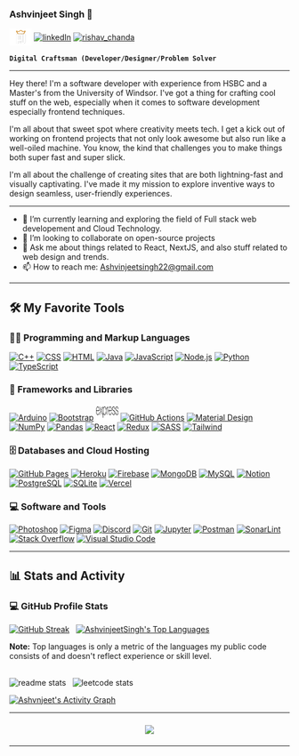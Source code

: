 ### Ashvinjeet Singh 👋 
 <a href="https://ashvinjeet.dev/" target="blank"><img align="center" src="https://github.com/AshvinjeetSingh/Portfolio/blob/master/images/logo_2.svg" alt="Ashvinjeet" height="30" width="40" /></a>
 <a href="https://www.linkedin.com/in/ashvinjeetsingh/" target="blank"><img align="center" src="https://raw.githubusercontent.com/rahuldkjain/github-profile-readme-generator/master/src/images/icons/Social/linked-in-alt.svg" alt="linkedIn" height="30" width="40" /></a>
 <a href="https://dribbble.com/AJ1998" target="blank"><img align="center" src="https://raw.githubusercontent.com/rahuldkjain/github-profile-readme-generator/master/src/images/icons/Social/dribbble.svg" alt="rishav_chanda" height="30" width="40" /></a>


**`Digital Craftsman (Developer/Designer/Problem Solver`**


<hr/>

Hey there! I'm a software developer with experience from HSBC and a Master's from the University of Windsor. I've got a thing for crafting cool stuff on the web, especially when it comes to software development especially frontend techniques.

I'm all about that sweet spot where creativity meets tech. I get a kick out of working on frontend projects that not only look awesome but also run like a well-oiled machine. You know, the kind that challenges you to make things both super fast and super slick.

 I'm all about the challenge of creating sites that are both lightning-fast and visually captivating. I've made it my mission to explore inventive ways to design seamless, user-friendly experiences.


<hr/>

- 🌱 I’m currently learning and exploring the field of Full stack web developement and Cloud Technology. 
- 👯 I’m looking to collaborate on open-source projects 
- 💬 Ask me about things related to React, NextJS, and also stuff related to web design and trends. 
- 📫 How to reach me: Ashvinjeetsingh22@gmail.com
  
 
<hr/> 
  <summary><h2>🛠️ My Favorite Tools</h2></summary>
  <!-- Some badges are from https://github.com/Ileriayo/markdown-badges -->

  <h3>👨‍💻 Programming and Markup Languages</h3>

  <p>
      <a href="https://github.com/search?q=user%3ADenverCoder1+language%3Acpp"><img alt="C++" src="https://github.com/rahuldkjain/github-profile-readme-generator/blob/master/src/images/icons/ProgrammingLanguages/cpp.svg" height="30" width="40"></a>
      <a href="https://github.com/search?q=user%3ADenverCoder1+language%3Acss"><img alt="CSS" src="https://github.com/rahuldkjain/github-profile-readme-generator/blob/master/src/images/icons/FrontendDevelopment/css.svg" height="30" width="40"></a>
      <a href="https://github.com/search?q=user%3ADenverCoder1+language%3Ahtml"><img alt="HTML" src="https://github.com/rahuldkjain/github-profile-readme-generator/blob/master/src/images/icons/FrontendDevelopment/html.svg"  height="30" width="40" height="30" width="40"></a>
      <a href="https://github.com/search?q=user%3ADenverCoder1+language%3Ajava"><img alt="Java" src="https://github.com/rahuldkjain/github-profile-readme-generator/blob/master/src/images/icons/ProgrammingLanguages/java.svg" height="30" width="40"></a>
      <a href="https://github.com/search?q=user%3ADenverCoder1+language%3Ajavascript"><img alt="JavaScript" src="https://github.com/rahuldkjain/github-profile-readme-generator/blob/master/src/images/icons/ProgrammingLanguages/javascript.svg" height="30" width="40"></a>
      <a href="https://github.com/search?q=user%3ADenverCoder1+language%3Ajavascript"><img alt="Node.js" src="https://github.com/rahuldkjain/github-profile-readme-generator/blob/master/src/images/icons/BackendDevelopment/nodejs.svg"  height="30" width="40"></a>
      <a href="https://github.com/search?q=user%3ADenverCoder1+language%3Apython"><img alt="Python" src="https://github.com/rahuldkjain/github-profile-readme-generator/blob/master/src/images/icons/ProgrammingLanguages/python.svg" height="30" width="40"></a>
      <a href="https://github.com/search?q=user%3ADenverCoder1+language%3AtypeScript"><img alt="TypeScript" src="https://github.com/rahuldkjain/github-profile-readme-generator/blob/master/src/images/icons/ProgrammingLanguages/typescript.svg" height="30" width="40"></a>
  </p>

  <h3>🧰 Frameworks and Libraries</h3>

  <p>
      <a href="#"><img alt="Arduino" src="https://github.com/rahuldkjain/github-profile-readme-generator/blob/master/src/images/icons/Other/arduino.svg"  height="30" width="40"></a>
      <a href="#"><img alt="Bootstrap" src="https://github.com/rahuldkjain/github-profile-readme-generator/blob/master/src/images/icons/FrontendDevelopment/bootstrap.svg"  height="30" width="40"></a>
      <a href="#"><img alt="Express.js" src="https://github.com/rahuldkjain/github-profile-readme-generator/blob/master/src/images/icons/BackendDevelopment/express.svg"  height="30" width="40"></a>
      <a href="#"><img alt="GitHub Actions" src="https://img.shields.io/badge/GitHub%20Actions-2671E5.svg?logo=github%20actions&logoColor=white"></a>
      <a href="#"><img alt="Material Design" src="https://img.shields.io/badge/Material%20Design-0081CB.svg?logo=material-design&logoColor=white"></a>
      <a href="#"><img alt="NumPy" src="https://img.shields.io/badge/Numpy-013243.svg?logo=numpy&logoColor=white"></a>
      <a href="#"><img alt="Pandas" src="https://img.shields.io/badge/Pandas-150458.svg?logo=pandas&logoColor=white"></a>
      <a href="#"><img alt="React" src="https://github.com/rahuldkjain/github-profile-readme-generator/blob/master/src/images/icons/FrontendDevelopment/reactjs.svg"  height="30" width="40"></a>
      <a href="#"><img alt="Redux" src="https://github.com/rahuldkjain/github-profile-readme-generator/blob/master/src/images/icons/FrontendDevelopment/redux.svg"  height="30" width="40"></a>
      <a href="#"><img alt="SASS" src="https://github.com/rahuldkjain/github-profile-readme-generator/blob/master/src/images/icons/FrontendDevelopment/sass.svg"  height="30" width="40"></a>
      <a href="#"><img alt="Tailwind" src="https://github.com/rahuldkjain/github-profile-readme-generator/blob/master/src/images/icons/FrontendDevelopment/tailwind.svg"  height="30" width="40"></a>
  </p>

  <h3>🗄️ Databases and Cloud Hosting</h3>

  <p>
      <a href="#"><img alt="GitHub Pages" src="https://github.com/rahuldkjain/github-profile-readme-generator/blob/master/src/images/icons/Other/git.svg"  height="30" width="40"></a>
      <a href="#"><img alt="Heroku" src="https://github.com/rahuldkjain/github-profile-readme-generator/blob/master/src/images/icons/BaaS/heroku.svg"  height="30" width="40"></a>
      <a href="#"><img alt="Firebase" src="https://github.com/rahuldkjain/github-profile-readme-generator/blob/master/src/images/icons/BaaS/firebase.svg"  height="30" width="40"></a>
      <a href="#"><img alt="MongoDB" src ="https://github.com/rahuldkjain/github-profile-readme-generator/blob/master/src/images/icons/Database/mongodb.svg"  height="30" width="40"></a>
      <a href="#"><img alt="MySQL" src="https://github.com/rahuldkjain/github-profile-readme-generator/blob/master/src/images/icons/Database/mysql.svg"  height="30" width="40"></a>
      <a href="#"><img alt="Notion" src="https://img.shields.io/badge/Notion-010101.svg?logo=notion&logoColor=white"></a>
      <a href="#"><img alt="PostgreSQL" src ="https://img.shields.io/badge/PostgreSQL-316192.svg?logo=postgresql&logoColor=white"></a>
      <a href="#"><img alt="SQLite" src ="https://github.com/rahuldkjain/github-profile-readme-generator/blob/master/src/images/icons/Database/sqlite.svg"  height="30" width="40"></a>
      <a href="#"><img alt="Vercel" src="https://img.shields.io/badge/Vercel-000000.svg?logo=vercel&logoColor=white"></a>
  </p>

  <h3>💻 Software and Tools</h3>

  <p>
      <a href="#"><img alt="Photoshop" src="https://github.com/rahuldkjain/github-profile-readme-generator/blob/master/src/images/icons/Software/photoshop.svg"  height="30" width="40"></a>
      <a href="#"><img alt="Figma" src="https://github.com/rahuldkjain/github-profile-readme-generator/blob/master/src/images/icons/Software/figma.svg"  height="30" width="40"></a>
      <a href="#"><img alt="Discord" src="https://img.shields.io/badge/-Discord-5865F2.svg?logo=discord&logoColor=white"></a>
      <a href="#"><img alt="Git" src="https://img.shields.io/badge/Git-F05033.svg?logo=git&logoColor=white"></a>
      <a href="#"><img alt="Jupyter" src="https://img.shields.io/badge/Jupyter-F37626.svg?logo=Jupyter&logoColor=white"></a>
      <a href="#"><img alt="Postman" src="https://github.com/rahuldkjain/github-profile-readme-generator/blob/master/src/images/icons/Software/postman.svg"  height="30" width="40"></a>
      <a href="#"><img alt="SonarLint" src="https://img.shields.io/badge/-SonarLint-CB2029?logo=sonarlint&logoColor=white"></a>
      <a href="#"><img alt="Stack Overflow" src="https://img.shields.io/badge/-Stack%20Overflow-FE7A16?logo=stack-overflow&logoColor=white"></a>
      <a href="#"><img alt="Visual Studio Code" src="https://img.shields.io/badge/Visual%20Studio%20Code-0078d7.svg?logo=visual-studio-code&logoColor=white"></a>
  </p>


<hr/>

  <summary><h2>📊 Stats and Activity</h2></summary>

 

  <h3>💻 GitHub Profile Stats</h3>

 
  [![GitHub Streak](https://streak-stats.demolab.com?user=AshvinjeetSingh&theme=gruvbox)](https://git.io/streak-stats) &nbsp;
                  <a href="https://github.com/anuraghazra/github-readme-stats"><img alt="AshvinjeetSingh's Top Languages" src="https://denvercoder1-github-readme-stats.vercel.app/api/top-langs/?username=AshvinjeetSingh&langs_count=10&layout=compact&theme=gruvbox" height="192px"/></a>
  <br/>

  <b>Note:</b> Top languages is only a metric of the languages my public code consists of and doesn't reflect experience or skill level.

  <br/>
  <div align=justify>
   <img width=400 src="https://github-readme-stats-salesp07.vercel.app/api?username=AshvinjeetSingh&count_private=true&show_icons=true&theme=gruvbox&rank_icon=github&border_radius=10" alt="readme stats" /> &nbsp; <img width=400  src="https://leetcard.jacoblin.cool/Ashvinjeet?theme=dark&font=Antic%20Slab&ext=contest" alt="leetcode stats">
  
  <!-- https://github.com/ashutosh00710/github-readme-activity-graph -->

  <a href="https://github.com/ashutosh00710/github-readme-activity-graph"><img alt="Ashvnjeet's Activity Graph" src="https://github-readme-activity-graph.vercel.app/graph/?username=AshvinjeetSingh&theme=gruvbox" /></a>
  </div>

  <hr/>
  <h3 align="center">
    <img src="https://readme-typing-svg.herokuapp.com/?font=Righteous&size=25&center=true&vCenter=true&width=500&height=70&duration=4000&lines=Thanks+for+visiting!+✌️;+Shoot+me+a+message+on+Linkedin!;I'm+always+down+to+collab+:)">
  </h3>
  <hr/>


[website]: https://ashvinjeet.dev/
[linkedIn]:https://www.linkedin.com/in/ashvinjeetsingh/
[Dribble]:https://dribbble.com/AJ1998
<!--
**AshvinjeetSingh/AshvinjeetSingh** is a ✨ _special_ ✨ repository because its `README.md` (this file) appears on your GitHub profile.

Here are some ideas to get you started:

- 🔭 I’m currently working on ...
- 🌱 I’m currently learning ...
- 👯 I’m looking to collaborate on ...
- 🤔 I’m looking for help with ...
- 💬 Ask me about ...
- 📫 How to reach me: ...
- 😄 Pronouns: ...
- ⚡ Fun fact: ...
-->
